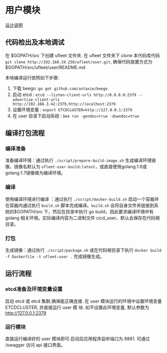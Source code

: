 # 用户模块


[设计说明](用户及认证模块设计说明.md)


## 代码检出及本地调试

在 $GOPATH/src 下创建 ufleet 文件夹. 在 ufleet 文件夹下 clone 本代码库代码 `git clone http://192.168.19.250/ufleet/user.git`, 确保代码放置方式为 $GOPATH/src/ufleet/user/README.md

本地编译运行依照如下步骤:

1. 下载 beego :`go get github.com/astaxie/beego`
2. 启动 etcd : `etcd --listen-client-urls http://0.0.0.0:2379 --advertise-client-urls http://192.168.3.42:2379,http://localhost:2379`
3. 设置环境变量 : `export ETCDCLUSTER=http://127.0.0.1:2379`
4. 在 user 目录下启动系统 : `bee run -gendoc=true -downdoc=true`

## 编译打包流程

### 编译准备

准备编译环境：通过执行 `./script/prepare-build-image.sh` 生成编译环境镜像，镜像名默认为 `ufleet-user-build:latest`，或直接使用golang:1.6或golang:1.7镜像做为编译环境。

### 编译

使用编译环境进行编译 ：通过执行 `./script/docker-build.sh` 启动一个容器并在容器内通过执行 `build.sh` 脚本完成编译。`build.sh` 会将自身文件夹链接到系统的$GOPATH/src 下，然后在目录中执行 go build，因此要求编译环境中有 golang 相关环境。实际编译内容为二进制文件 cicd_user，默认会保存在代码根目录。

### 打包

生成镜像：通过执行 `./script/package.sh` 或在代码根目录下执行 `docker build -f Dockerfile -t ufleet-user .` 完成镜像生成。

## 运行流程

### etcd准备及环境变量设置

启动 etcd 或 etcd 集群,确保能正确连接. 在 user 模块运行的环境中设置环境变量 ETCDCLUSTER, 并直接运行 user 模
块. 如不设置此环境变量, 默认参数为 http://127.0.0.1:2379

### 运行模块

直接运行编译好的 user 模块即可.启动后应用程序监听端口为 8881. 可通过 /swagger 访问 api 接口界面。
